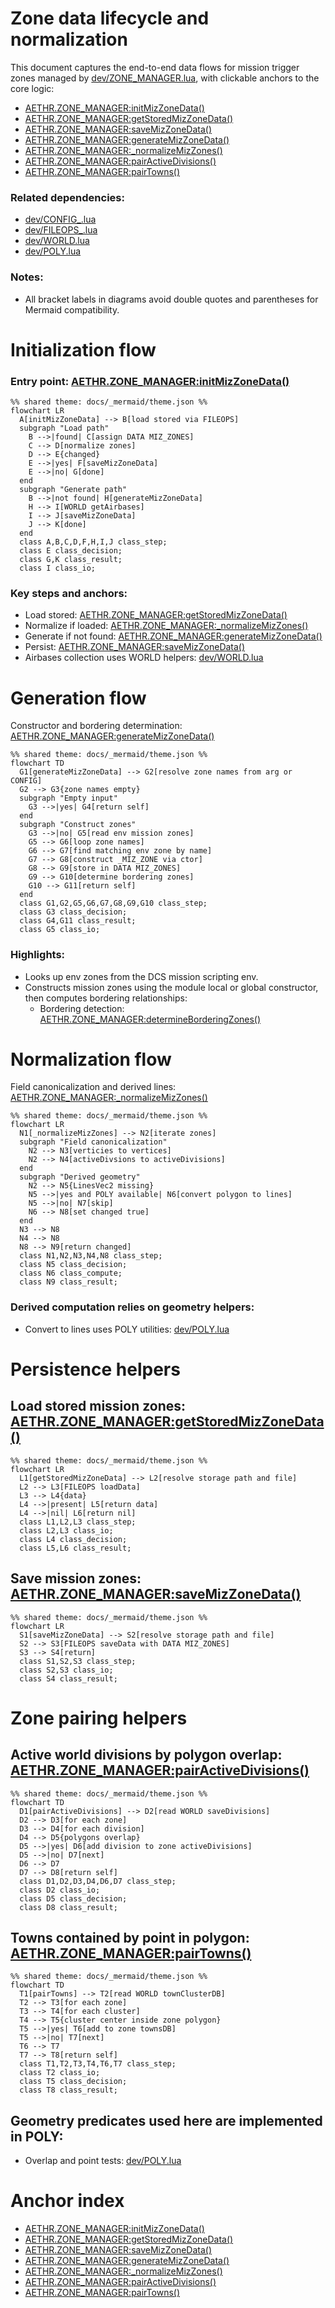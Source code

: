 # Zone data lifecycle and normalization

This document captures the end-to-end data flows for mission trigger zones managed by [dev/ZONE_MANAGER.lua](../../dev/ZONE_MANAGER.lua), with clickable anchors to the core logic:
- [AETHR.ZONE_MANAGER:initMizZoneData()](https://github.com/Gh0st352/AETHR/blob/main/dev/ZONE_MANAGER.lua#L122)
- [AETHR.ZONE_MANAGER:getStoredMizZoneData()](https://github.com/Gh0st352/AETHR/blob/main/dev/ZONE_MANAGER.lua#L141)
- [AETHR.ZONE_MANAGER:saveMizZoneData()](https://github.com/Gh0st352/AETHR/blob/main/dev/ZONE_MANAGER.lua#L152)
- [AETHR.ZONE_MANAGER:generateMizZoneData()](https://github.com/Gh0st352/AETHR/blob/main/dev/ZONE_MANAGER.lua#L205)
- [AETHR.ZONE_MANAGER:_normalizeMizZones()](https://github.com/Gh0st352/AETHR/blob/main/dev/ZONE_MANAGER.lua#L53)
- [AETHR.ZONE_MANAGER:pairActiveDivisions()](https://github.com/Gh0st352/AETHR/blob/main/dev/ZONE_MANAGER.lua#L161)
- [AETHR.ZONE_MANAGER:pairTowns()](https://github.com/Gh0st352/AETHR/blob/main/dev/ZONE_MANAGER.lua#L182)

### Related dependencies:
- [dev/CONFIG_.lua](../../dev/CONFIG_.lua)
- [dev/FILEOPS_.lua](../../dev/FILEOPS_.lua)
- [dev/WORLD.lua](../../dev/WORLD.lua)
- [dev/POLY.lua](../../dev/POLY.lua)

### Notes:
- All bracket labels in diagrams avoid double quotes and parentheses for Mermaid compatibility.


# Initialization flow

### Entry point: [AETHR.ZONE_MANAGER:initMizZoneData()](https://github.com/Gh0st352/AETHR/blob/main/dev/ZONE_MANAGER.lua#L122)

```mermaid
%% shared theme: docs/_mermaid/theme.json %%
flowchart LR
  A[initMizZoneData] --> B[load stored via FILEOPS]
  subgraph "Load path"
    B -->|found| C[assign DATA MIZ_ZONES]
    C --> D[normalize zones]
    D --> E{changed}
    E -->|yes| F[saveMizZoneData]
    E -->|no| G[done]
  end
  subgraph "Generate path"
    B -->|not found| H[generateMizZoneData]
    H --> I[WORLD getAirbases]
    I --> J[saveMizZoneData]
    J --> K[done]
  end
  class A,B,C,D,F,H,I,J class_step;
  class E class_decision;
  class G,K class_result;
  class I class_io;
```

### Key steps and anchors:
- Load stored: [AETHR.ZONE_MANAGER:getStoredMizZoneData()](https://github.com/Gh0st352/AETHR/blob/main/dev/ZONE_MANAGER.lua#L141)
- Normalize if loaded: [AETHR.ZONE_MANAGER:_normalizeMizZones()](https://github.com/Gh0st352/AETHR/blob/main/dev/ZONE_MANAGER.lua#L53)
- Generate if not found: [AETHR.ZONE_MANAGER:generateMizZoneData()](https://github.com/Gh0st352/AETHR/blob/main/dev/ZONE_MANAGER.lua#L205)
- Persist: [AETHR.ZONE_MANAGER:saveMizZoneData()](https://github.com/Gh0st352/AETHR/blob/main/dev/ZONE_MANAGER.lua#L152)
- Airbases collection uses WORLD helpers: [dev/WORLD.lua](../../dev/WORLD.lua)


# Generation flow

Constructor and bordering determination: [AETHR.ZONE_MANAGER:generateMizZoneData()](https://github.com/Gh0st352/AETHR/blob/main/dev/ZONE_MANAGER.lua#L205)

```mermaid
%% shared theme: docs/_mermaid/theme.json %%
flowchart TD
  G1[generateMizZoneData] --> G2[resolve zone names from arg or CONFIG]
  G2 --> G3{zone names empty}
  subgraph "Empty input"
    G3 -->|yes| G4[return self]
  end
  subgraph "Construct zones"
    G3 -->|no| G5[read env mission zones]
    G5 --> G6[loop zone names]
    G6 --> G7[find matching env zone by name]
    G7 --> G8[construct _MIZ_ZONE via ctor]
    G8 --> G9[store in DATA MIZ_ZONES]
    G9 --> G10[determine bordering zones]
    G10 --> G11[return self]
  end
  class G1,G2,G5,G6,G7,G8,G9,G10 class_step;
  class G3 class_decision;
  class G4,G11 class_result;
  class G5 class_io;
```

### Highlights:
- Looks up env zones from the DCS mission scripting env.
- Constructs mission zones using the module local or global constructor, then computes bordering relationships:
  - Bordering detection: [AETHR.ZONE_MANAGER:determineBorderingZones()](https://github.com/Gh0st352/AETHR/blob/main/dev/ZONE_MANAGER.lua#L232)


# Normalization flow

Field canonicalization and derived lines: [AETHR.ZONE_MANAGER:_normalizeMizZones()](https://github.com/Gh0st352/AETHR/blob/main/dev/ZONE_MANAGER.lua#L53)

```mermaid
%% shared theme: docs/_mermaid/theme.json %%
flowchart LR
  N1[_normalizeMizZones] --> N2[iterate zones]
  subgraph "Field canonicalization"
    N2 --> N3[verticies to vertices]
    N2 --> N4[activeDivsions to activeDivisions]
  end
  subgraph "Derived geometry"
    N2 --> N5{LinesVec2 missing}
    N5 -->|yes and POLY available| N6[convert polygon to lines]
    N5 -->|no| N7[skip]
    N6 --> N8[set changed true]
  end
  N3 --> N8
  N4 --> N8
  N8 --> N9[return changed]
  class N1,N2,N3,N4,N8 class_step;
  class N5 class_decision;
  class N6 class_compute;
  class N9 class_result;
```

### Derived computation relies on geometry helpers:
- Convert to lines uses POLY utilities: [dev/POLY.lua](../../dev/POLY.lua)


# Persistence helpers

## Load stored mission zones: [AETHR.ZONE_MANAGER:getStoredMizZoneData()](https://github.com/Gh0st352/AETHR/blob/main/dev/ZONE_MANAGER.lua#L141)

```mermaid
%% shared theme: docs/_mermaid/theme.json %%
flowchart LR
  L1[getStoredMizZoneData] --> L2[resolve storage path and file]
  L2 --> L3[FILEOPS loadData]
  L3 --> L4{data}
  L4 -->|present| L5[return data]
  L4 -->|nil| L6[return nil]
  class L1,L2,L3 class_step;
  class L2,L3 class_io;
  class L4 class_decision;
  class L5,L6 class_result;
```

## Save mission zones: [AETHR.ZONE_MANAGER:saveMizZoneData()](https://github.com/Gh0st352/AETHR/blob/main/dev/ZONE_MANAGER.lua#L152)

```mermaid
%% shared theme: docs/_mermaid/theme.json %%
flowchart LR
  S1[saveMizZoneData] --> S2[resolve storage path and file]
  S2 --> S3[FILEOPS saveData with DATA MIZ_ZONES]
  S3 --> S4[return]
  class S1,S2,S3 class_step;
  class S2,S3 class_io;
  class S4 class_result;
```


# Zone pairing helpers

## Active world divisions by polygon overlap: [AETHR.ZONE_MANAGER:pairActiveDivisions()](https://github.com/Gh0st352/AETHR/blob/main/dev/ZONE_MANAGER.lua#L161)

```mermaid
%% shared theme: docs/_mermaid/theme.json %%
flowchart TD
  D1[pairActiveDivisions] --> D2[read WORLD saveDivisions]
  D2 --> D3[for each zone]
  D3 --> D4[for each division]
  D4 --> D5{polygons overlap}
  D5 -->|yes| D6[add division to zone activeDivisions]
  D5 -->|no| D7[next]
  D6 --> D7
  D7 --> D8[return self]
  class D1,D2,D3,D4,D6,D7 class_step;
  class D2 class_io;
  class D5 class_decision;
  class D8 class_result;
```

## Towns contained by point in polygon: [AETHR.ZONE_MANAGER:pairTowns()](https://github.com/Gh0st352/AETHR/blob/main/dev/ZONE_MANAGER.lua#L182)

```mermaid
%% shared theme: docs/_mermaid/theme.json %%
flowchart TD
  T1[pairTowns] --> T2[read WORLD townClusterDB]
  T2 --> T3[for each zone]
  T3 --> T4[for each cluster]
  T4 --> T5{cluster center inside zone polygon}
  T5 -->|yes| T6[add to zone townsDB]
  T5 -->|no| T7[next]
  T6 --> T7
  T7 --> T8[return self]
  class T1,T2,T3,T4,T6,T7 class_step;
  class T2 class_io;
  class T5 class_decision;
  class T8 class_result;
```

## Geometry predicates used here are implemented in POLY:
- Overlap and point tests: [dev/POLY.lua](../../dev/POLY.lua)


# Anchor index

- [AETHR.ZONE_MANAGER:initMizZoneData()](https://github.com/Gh0st352/AETHR/blob/main/dev/ZONE_MANAGER.lua#L122)
- [AETHR.ZONE_MANAGER:getStoredMizZoneData()](https://github.com/Gh0st352/AETHR/blob/main/dev/ZONE_MANAGER.lua#L141)
- [AETHR.ZONE_MANAGER:saveMizZoneData()](https://github.com/Gh0st352/AETHR/blob/main/dev/ZONE_MANAGER.lua#L152)
- [AETHR.ZONE_MANAGER:generateMizZoneData()](https://github.com/Gh0st352/AETHR/blob/main/dev/ZONE_MANAGER.lua#L205)
- [AETHR.ZONE_MANAGER:_normalizeMizZones()](https://github.com/Gh0st352/AETHR/blob/main/dev/ZONE_MANAGER.lua#L53)
- [AETHR.ZONE_MANAGER:pairActiveDivisions()](https://github.com/Gh0st352/AETHR/blob/main/dev/ZONE_MANAGER.lua#L161)
- [AETHR.ZONE_MANAGER:pairTowns()](https://github.com/Gh0st352/AETHR/blob/main/dev/ZONE_MANAGER.lua#L182)